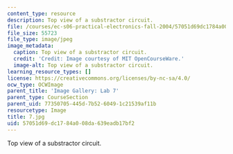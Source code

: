 ```yaml
---
content_type: resource
description: Top view of a substractor circuit.
file: /courses/ec-s06-practical-electronics-fall-2004/57051d69dc1784a008da639eadb17bf2_7.jpg
file_size: 55723
file_type: image/jpeg
image_metadata:
  caption: Top view of a substractor circuit.
  credit: 'Credit: Image courtesy of MIT OpenCourseWare.'
  image-alt: Top view of a substractor circuit.
learning_resource_types: []
license: https://creativecommons.org/licenses/by-nc-sa/4.0/
ocw_type: OCWImage
parent_title: 'Image Gallery: Lab 7'
parent_type: CourseSection
parent_uid: 77350705-445d-7b52-6049-1c21539af11b
resourcetype: Image
title: 7.jpg
uid: 57051d69-dc17-84a0-08da-639eadb17bf2
---
```

Top view of a substractor circuit.